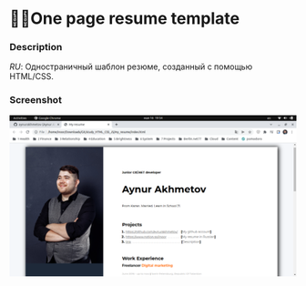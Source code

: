 # 👩‍🔧One page resume template 
### Description
*RU*: Одностраничный шаблон резюме, созданный с помощью HTML/CSS.

### Screenshot
![alt-текст](https://github.com/aynurakhmetov/resume_template/blob/master/my_resume/img/my_resume._screenshot.png "screenshot")
